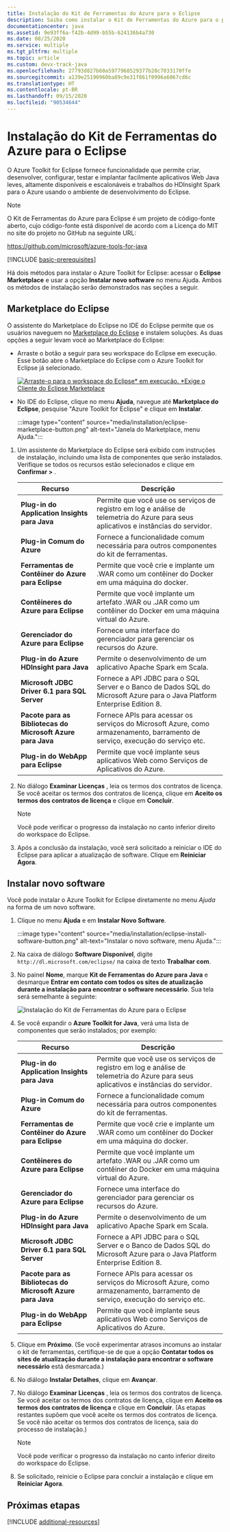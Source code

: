 ```yaml
---
title: Instalação do Kit de Ferramentas do Azure para o Eclipse
description: Saiba como instalar o Kit de Ferramentas do Azure para o plug-in Eclipse para criar e implantar aplicativos de nuvem no Azure.
documentationcenter: java
ms.assetid: 9e93ff6a-f42b-4d99-b55b-624136b4a730
ms.date: 08/25/2020
ms.service: multiple
ms.tgt_pltfrm: multiple
ms.topic: article
ms.custom: devx-track-java
ms.openlocfilehash: 27793d827b60a5977968529377b20c7033170ffe
ms.sourcegitcommit: a139e25190960ba89c9e31f861f0996a6067cd6c
ms.translationtype: HT
ms.contentlocale: pt-BR
ms.lasthandoff: 09/15/2020
ms.locfileid: "90534644"
---
```

# <a name="installing-the-azure-toolkit-for-eclipse"></a>Instalação do Kit de Ferramentas do Azure para o Eclipse

O Azure Toolkit for Eclipse fornece funcionalidade que permite criar, desenvolver, configurar, testar e implantar facilmente aplicativos Web Java leves, altamente disponíveis e escalonáveis e trabalhos do HDInsight Spark para o Azure usando o ambiente de desenvolvimento do Eclipse.

> [!NOTE] 
> 
> O Kit de Ferramentas do Azure para Eclipse é um projeto de código-fonte aberto, cujo código-fonte está disponível de acordo com a Licença do MIT no site do projeto no GitHub na seguinte URL: 
> 
> <https://github.com/microsoft/azure-tools-for-java> 
> 

[!INCLUDE [basic-prerequisites](includes/basic-prerequisites.md)]

Há dois métodos para instalar o Azure Toolkit for Eclipse: acessar o **Eclipse Marketplace** e usar a opção **Instalar novo software** no menu Ajuda. Ambos os métodos de instalação serão demonstrados nas seções a seguir.

## <a name="eclipse-marketplace"></a>Marketplace do Eclipse

O assistente do Marketplace do Eclipse no IDE do Eclipse permite que os usuários naveguem no [Marketplace do Eclipse](https://marketplace.eclipse.org/) e instalem soluções. As duas opções a seguir levam você ao Marketplace do Eclipse:

   * Arraste o botão a seguir para seu workspace do Eclipse em execução. Esse botão abre o Marketplace do Eclipse com o Azure Toolkit for Eclipse já selecionado.

      [![Arraste-o para o workspace do Eclipse* em execução. *Exige o Cliente do Eclipse Marketplace](https://marketplace.eclipse.org/sites/all/themes/solstice/public/images/marketplace/btn-install.png)](http://marketplace.eclipse.org/marketplace-client-intro?mpc_install=1919278 "Arraste-o para o workspace do Eclipse* em execução. *Exige o Cliente do Eclipse Marketplace")

   * No IDE do Eclipse, clique no menu **Ajuda**, navegue até **Marketplace do Eclipse**, pesquise "Azure Toolkit for Eclipse" e clique em **Instalar**.

      :::image type="content" source="media/installation/eclipse-marketplace-button.png" alt-text="Janela do Marketplace, menu Ajuda."::: 

1. Um assistente do Marketplace do Eclipse será exibido com instruções de instalação, incluindo uma lista de componentes que serão instalados. Verifique se todos os recursos estão selecionados e clique em **Confirmar >** .

   | Recurso | Descrição | 
   |---|---| 
   | **Plug-in do Application Insights para Java** | Permite que você use os serviços de registro em log e análise de telemetria do Azure para seus aplicativos e instâncias do servidor. | 
   | **Plug-in Comum do Azure** | Fornece a funcionalidade comum necessária para outros componentes do kit de ferramentas. | 
   | **Ferramentas de Contêiner do Azure para Eclipse** | Permite que você crie e implante um .WAR como um contêiner do Docker em uma máquina do docker. | 
   | **Contêineres do Azure para Eclipse** | Permite que você implante um artefato .WAR ou .JAR como um contêiner do Docker em uma máquina virtual do Azure. | 
   | **Gerenciador do Azure para Eclipse** | Fornece uma interface do gerenciador para gerenciar os recursos do Azure. | 
   | **Plug-in do Azure HDInsight para Java** | Permite o desenvolvimento de um aplicativo Apache Spark em Scala. |
   | **Microsoft JDBC Driver 6.1 para SQL Server** | Fornece a API JDBC para o SQL Server e o Banco de Dados SQL do Microsoft Azure para o Java Platform Enterprise Edition 8. | 
   | **Pacote para as Bibliotecas do Microsoft Azure para Java** | Fornece APIs para acessar os serviços do Microsoft Azure, como armazenamento, barramento de serviço, execução do serviço etc. | 
   | **Plug-in do WebApp para Eclipse** | Permite que você implante seus aplicativos Web como Serviços de Aplicativos do Azure. | 

1. No diálogo **Examinar Licenças** , leia os termos dos contratos de licença. Se você aceitar os termos dos contratos de licença, clique em **Aceito os termos dos contratos de licença** e clique em **Concluir**. 

   > [!NOTE]
   > Você pode verificar o progresso da instalação no canto inferior direito do workspace do Eclipse.

4. Após a conclusão da instalação, você será solicitado a reiniciar o IDE do Eclipse para aplicar a atualização de software. Clique em **Reiniciar Agora**.

## <a name="install-new-software"></a>Instalar novo software

Você pode instalar o Azure Toolkit for Eclipse diretamente no menu *Ajuda* na forma de um novo software.

1. Clique no menu **Ajuda** e em **Instalar Novo Software**.

   :::image type="content" source="media/installation/eclipse-install-software-button.png" alt-text="Instalar o novo software, menu Ajuda."::: 

1. Na caixa de diálogo **Software Disponível**, digite `http://dl.microsoft.com/eclipse/` na caixa de texto **Trabalhar com**.

1. No painel **Nome**, marque **Kit de Ferramentas do Azure para Java** e desmarque **Entrar em contato com todos os sites de atualização durante a instalação para encontrar o software necessário**. Sua tela será semelhante à seguinte:

   ![Instalação do Kit de Ferramentas do Azure para o Eclipse][02]

1. Se você expandir o **Azure Toolkit for Java**, verá uma lista de componentes que serão instalados; por exemplo:

   | Recurso | Descrição | 
   |---|---| 
   | **Plug-in do Application Insights para Java** | Permite que você use os serviços de registro em log e análise de telemetria do Azure para seus aplicativos e instâncias do servidor. | 
   | **Plug-in Comum do Azure** | Fornece a funcionalidade comum necessária para outros componentes do kit de ferramentas. | 
   | **Ferramentas de Contêiner do Azure para Eclipse** | Permite que você crie e implante um .WAR como um contêiner do Docker em uma máquina do docker. | 
   | **Contêineres do Azure para Eclipse** | Permite que você implante um artefato .WAR ou .JAR como um contêiner do Docker em uma máquina virtual do Azure. | 
   | **Gerenciador do Azure para Eclipse** | Fornece uma interface do gerenciador para gerenciar os recursos do Azure. | 
   | **Plug-in do Azure HDInsight para Java** | Permite o desenvolvimento de um aplicativo Apache Spark em Scala. |
   | **Microsoft JDBC Driver 6.1 para SQL Server** | Fornece a API JDBC para o SQL Server e o Banco de Dados SQL do Microsoft Azure para o Java Platform Enterprise Edition 8. | 
   | **Pacote para as Bibliotecas do Microsoft Azure para Java** | Fornece APIs para acessar os serviços do Microsoft Azure, como armazenamento, barramento de serviço, execução do serviço etc. | 
   | **Plug-in do WebApp para Eclipse** | Permite que você implante seus aplicativos Web como Serviços de Aplicativos do Azure. | 

1. Clique em **Próximo**. (Se você experimentar atrasos incomuns ao instalar o kit de ferramentas, certifique-se de que a opção **Contatar todos os sites de atualização durante a instalação para encontrar o software necessário** está desmarcada.)

1. No diálogo **Instalar Detalhes**, clique em **Avançar**.

1. No diálogo **Examinar Licenças** , leia os termos dos contratos de licença. Se você aceitar os termos dos contratos de licença, clique em **Aceito os termos dos contratos de licença** e clique em **Concluir**. (As etapas restantes supõem que você aceite os termos dos contratos de licença. Se você não aceitar os termos dos contratos de licença, saia do processo de instalação.)

   > [!NOTE]
   > Você pode verificar o progresso da instalação no canto inferior direito do workspace do Eclipse.

1. Se solicitado, reinicie o Eclipse para concluir a instalação e clique em **Reiniciar Agora**.

## <a name="next-steps"></a>Próximas etapas

[!INCLUDE [additional-resources](includes/additional-resources.md)]

<!-- URL List -->

<!-- Legacy MSDN URL = https://msdn.microsoft.com/library/azure/hh690946.aspx -->

<!-- IMG List -->
[02]: media/installation/eclipse-installation-02.png
